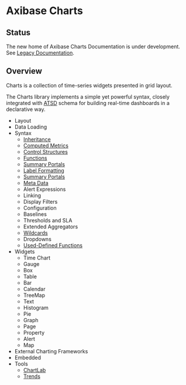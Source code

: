 # Axibase Charts

## Status

The new home of Axibase Charts Documentation is under development. See [Legacy Documentation](https://axibase.com/products/axibase-time-series-database/visualization/).

## Overview

Charts is a collection of time-series widgets presented in grid layout.

The Charts library implements a simple yet powerful syntax, closely integrated with [ATSD](https://axibase.com/docs/atsd/) schema for building real-time dashboards in a declarative way.

* Layout
* Data Loading
* Syntax
  * [Inheritance](./configuration/inheritance.md)
  * [Computed Metrics](./configuration/computed-metrics.md)
  * [Control Structures](./syntax/control-structures.md)
  * [Functions](syntax/functions.md)  
  * [Summary Portals](./configuration/summary-portals.md)
  * [Label Formatting](./syntax/label-formatting.md)
  * [Summary Portals](./configuration/summary-portals.md)
  * [Meta Data](./configuration/meta-data.md)
  * Alert Expressions
  * Linking
  * Display Filters
  * Configuration
  * Baselines
  * Thresholds and SLA
  * Extended Aggregators
  * [Wildcards](./syntax/wildcards.md)
  * Dropdowns
  * [Used-Defined Functions](syntax/udf.md)
* Widgets
  * Time Chart
  * Gauge
  * Box
  * Table
  * Bar
  * Calendar
  * TreeMap
  * Text
  * Histogram
  * Pie
  * Graph
  * Page
  * Property
  * Alert
  * Map
* External Charting Frameworks
* Embedded
* Tools
  * [ChartLab](https://axibase.com/use-cases/tutorials/shared/chartlab.html)
  * [Trends](https://axibase.com/use-cases/tutorials/shared/trends.html)
